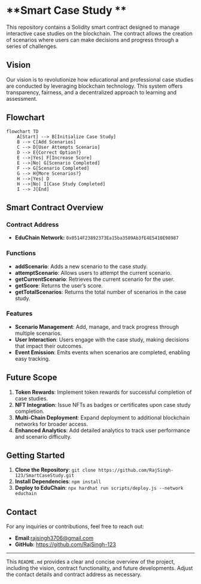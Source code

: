 
# **Smart Case Study **

This repository contains a Solidity smart contract designed to manage interactive case studies on the blockchain. The contract allows the creation of scenarios where users can make decisions and progress through a series of challenges.

## **Vision**

Our vision is to revolutionize how educational and professional case studies are conducted by leveraging blockchain technology. This system offers transparency, fairness, and a decentralized approach to learning and assessment.

## **Flowchart**

```mermaid
flowchart TD
    A[Start] --> B[Initialize Case Study]
    B --> C[Add Scenarios]
    C --> D[User Attempts Scenario]
    D --> E{Correct Option?}
    E -->|Yes| F[Increase Score]
    E -->|No| G[Scenario Completed]
    F --> G[Scenario Completed]
    G --> H{More Scenarios?}
    H -->|Yes| D
    H -->|No| I[Case Study Completed]
    I --> J[End]
```

## **Smart Contract Overview**

### **Contract Address**
- **EduChain Network:** `0x0514F23892373Ea15ba3589Ab3fE4E5410E98987`

### **Functions**
- **addScenario**: Adds a new scenario to the case study.
- **attemptScenario**: Allows users to attempt the current scenario.
- **getCurrentScenario**: Retrieves the current scenario for the user.
- **getScore**: Returns the user’s score.
- **getTotalScenarios**: Returns the total number of scenarios in the case study.

### **Features**
- **Scenario Management**: Add, manage, and track progress through multiple scenarios.
- **User Interaction**: Users engage with the case study, making decisions that impact their outcomes.
- **Event Emission**: Emits events when scenarios are completed, enabling easy tracking.

## **Future Scope**

1. **Token Rewards**: Implement token rewards for successful completion of case studies.
2. **NFT Integration**: Issue NFTs as badges or certificates upon case study completion.
3. **Multi-Chain Deployment**: Expand deployment to additional blockchain networks for broader access.
4. **Enhanced Analytics**: Add detailed analytics to track user performance and scenario difficulty.

## **Getting Started**

1. **Clone the Repository**: `git clone https://github.com/RajSingh-123/SmartCaseStudy.git`
2. **Install Dependencies**: `npm install`
3. **Deploy to EduChain**: `npx hardhat run scripts/deploy.js --network educhain`

## **Contact**

For any inquiries or contributions, feel free to reach out:

- **Email**:rajsingh3706@gmail.com
- **GitHub**: https://github.com/RajSingh-123

---

This `README.md` provides a clear and concise overview of the project, including the vision, contract functionality, and future developments. Adjust the contact details and contract address as necessary.
